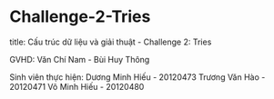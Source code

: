 # Challenge-2-Tries
title: Cấu trúc dữ liệu và giải thuật - Challenge 2: Tries

GVHD: Văn Chí Nam - Bùi Huy Thông

Sinh viên thực hiện:
Dương Minh Hiếu - 20120473
Trương Văn Hào - 20120471
Võ Minh Hiếu - 20120480
